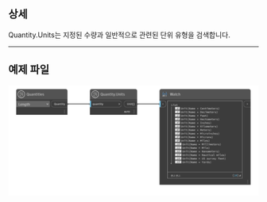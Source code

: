 ## 상세
Quantity.Units는 지정된 수량과 일반적으로 관련된 단위 유형을 검색합니다.
___
## 예제 파일

![Quantity.Units](./DynamoUnits.Quantity.Units_img.png)
